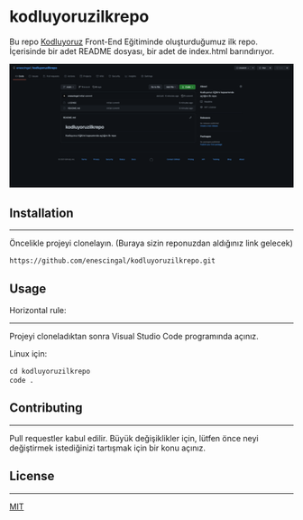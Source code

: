 #  kodluyoruzilkrepo


Bu repo [Kodluyoruz](http://kodluyoruz.org) Front-End Eğitiminde oluşturduğumuz ilk repo. İçerisinde bir adet README dosyası, bir adet de index.html barındırıyor.

![github](images/ekran.png)

## Installation

---


Öncelikle projeyi clonelayın. (Buraya sizin reponuzdan aldığınız link gelecek)



```
https://github.com/enescingal/kodluyoruzilkrepo.git
```
  


## Usage
Horizontal rule:

---

Projeyi cloneladıktan sonra Visual Studio Code programında açınız.

Linux için:

```
cd kodluyoruzilkrepo
code . 
```
## Contributing
---


Pull requestler kabul edilir. Büyük değişiklikler için, lütfen önce neyi değiştirmek istediğinizi tartışmak için bir konu açınız.

## License
---


[MIT](
https://choosealicense.com/licenses/mit/)

